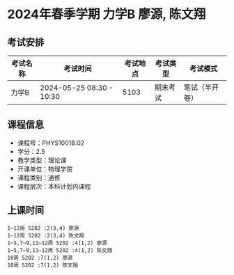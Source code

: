 # 2024年春季学期 力学B 廖源, 陈文翔




## 考试安排

| 考试名称 | 考试时间 | 考试地点 | 考试类型 | 考试模式 |
| -------- | -------- | -------- | -------- | -------- |
| 力学B | 2024-05-25 08:30 - 10:30 | 5103 | 期末考试 | 笔试（半开卷） |





## 课程信息

- 课程号：PHYS1001B.02
- 学分：2.5
- 教学类型：理论课
- 开课单位：物理学院
- 课程类别：通修
- 课程层次：本科计划内课程

## 上课时间

```
1~12周 5202 :2(3,4) 廖源
1~12周 5202 :2(3,4) 陈文翔
1~5,7~9,11~12周 5202 :4(1,2) 廖源
1~5,7~9,11~12周 5202 :4(1,2) 陈文翔
10周 5202 :7(1,2) 廖源
10周 5202 :7(1,2) 陈文翔
```

